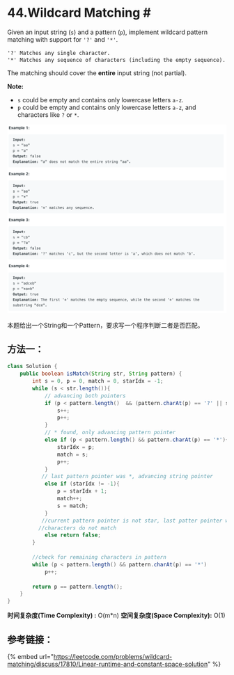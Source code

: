 # 44.Wildcard Matching \#

Given an input string \(`s`\) and a pattern \(`p`\), implement wildcard pattern matching with support for `'?'` and `'*'`.

```text
'?' Matches any single character.
'*' Matches any sequence of characters (including the empty sequence).
```

The matching should cover the **entire** input string \(not partial\).

**Note:**

* `s` could be empty and contains only lowercase letters `a-z`.
* `p` could be empty and contains only lowercase letters `a-z`, and characters like `?` or `*`.

![](.gitbook/assets/image%20%286%29.png)

本题给出一个String和一个Pattern，要求写一个程序判断二者是否匹配。

## 方法一：

```java
class Solution {
    public boolean isMatch(String str, String pattern) {
        int s = 0, p = 0, match = 0, starIdx = -1;            
        while (s < str.length()){
            // advancing both pointers
            if (p < pattern.length()  && (pattern.charAt(p) == '?' || str.charAt(s) == pattern.charAt(p))){
                s++;
                p++;
            }
            // * found, only advancing pattern pointer
            else if (p < pattern.length() && pattern.charAt(p) == '*'){
                starIdx = p;
                match = s;
                p++;
            }
           // last pattern pointer was *, advancing string pointer
            else if (starIdx != -1){
                p = starIdx + 1;
                match++;
                s = match;
            }
           //current pattern pointer is not star, last patter pointer was not *
          //characters do not match
            else return false;
        }
        
        //check for remaining characters in pattern
        while (p < pattern.length() && pattern.charAt(p) == '*')
            p++;
        
        return p == pattern.length();
    }
}
```

**时间复杂度\(Time Complexity\) :** O\(m\*n\)          **空间复杂度\(Space Complexity\):** O\(1\)

## 参考链接：

{% embed url="https://leetcode.com/problems/wildcard-matching/discuss/17810/Linear-runtime-and-constant-space-solution" %}



